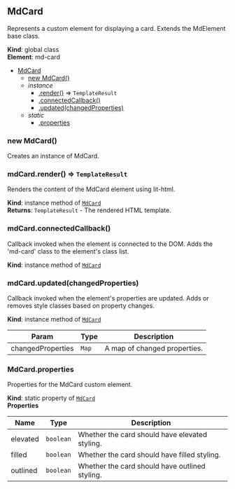 <a name="MdCard"></a>

## MdCard
Represents a custom element for displaying a card.Extends the MdElement base class.

**Kind**: global class  
**Element**: md-card  

* [MdCard](#MdCard)
    * [new MdCard()](#new_MdCard_new)
    * _instance_
        * [.render()](#MdCard+render) ⇒ <code>TemplateResult</code>
        * [.connectedCallback()](#MdCard+connectedCallback)
        * [.updated(changedProperties)](#MdCard+updated)
    * _static_
        * [.properties](#MdCard.properties)

<a name="new_MdCard_new"></a>

### new MdCard()
Creates an instance of MdCard.

<a name="MdCard+render"></a>

### mdCard.render() ⇒ <code>TemplateResult</code>
Renders the content of the MdCard element using lit-html.

**Kind**: instance method of [<code>MdCard</code>](#MdCard)  
**Returns**: <code>TemplateResult</code> - The rendered HTML template.  
<a name="MdCard+connectedCallback"></a>

### mdCard.connectedCallback()
Callback invoked when the element is connected to the DOM.Adds the 'md-card' class to the element's class list.

**Kind**: instance method of [<code>MdCard</code>](#MdCard)  
<a name="MdCard+updated"></a>

### mdCard.updated(changedProperties)
Callback invoked when the element's properties are updated.Adds or removes style classes based on property changes.

**Kind**: instance method of [<code>MdCard</code>](#MdCard)  

| Param | Type | Description |
| --- | --- | --- |
| changedProperties | <code>Map</code> | A map of changed properties. |

<a name="MdCard.properties"></a>

### MdCard.properties
Properties for the MdCard custom element.

**Kind**: static property of [<code>MdCard</code>](#MdCard)  
**Properties**

| Name | Type | Description |
| --- | --- | --- |
| elevated | <code>boolean</code> | Whether the card should have elevated styling. |
| filled | <code>boolean</code> | Whether the card should have filled styling. |
| outlined | <code>boolean</code> | Whether the card should have outlined styling. |

